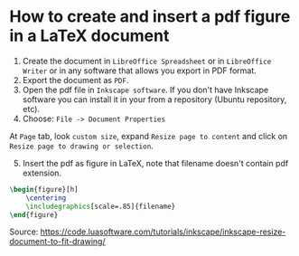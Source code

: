 # How to create and insert a pdf figure in a LaTeX document


1. Create the document in ```LibreOffice Spreadsheet``` or in ```LibreOffice Writer``` or in any software that allows you export in PDF format.
2. Export the document as ```PDF```.
3. Open the pdf file in ```Inkscape software```. If you don't have Inkscape software you can install it in your from a repository (Ubuntu repository, etc).
4. Choose: ```File -> Document Properties```

At ```Page``` tab, look ```custom size```, expand ```Resize page to content``` and click on ```Resize page to drawing or selection```.

5. Insert the pdf as figure in LaTeX, note that filename doesn't contain pdf extension.
```latex
\begin{figure}[h]
	\centering
	\includegraphics[scale=.85]{filename}
\end{figure}
```

Source:
<https://code.luasoftware.com/tutorials/inkscape/inkscape-resize-document-to-fit-drawing/>
